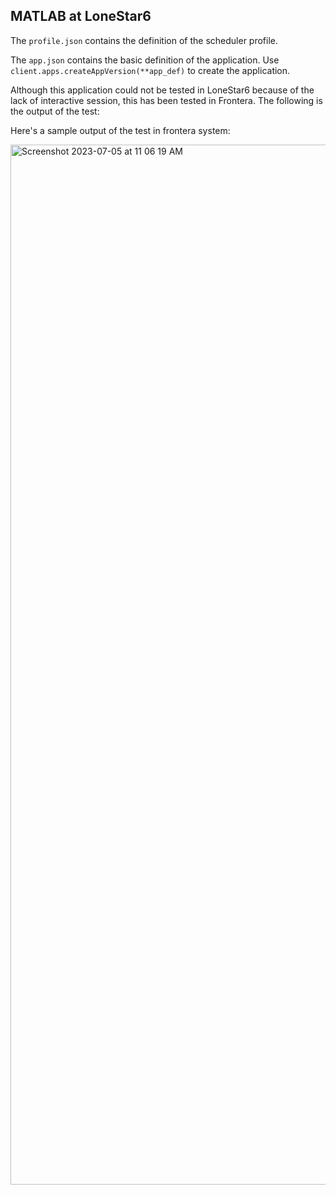 ## MATLAB at LoneStar6

The `profile.json` contains the definition of the scheduler profile.

The `app.json` contains the basic definition of the application. Use `client.apps.createAppVersion(**app_def)` to create the application. 

Although this application could not be tested in LoneStar6 because of the lack of interactive session, this has been tested in Frontera. The following is the output of the test:

Here's a sample output of the test in frontera system:

<img width="1664" alt="Screenshot 2023-07-05 at 11 06 19 AM" src="https://github.com/TACC/WMA-Tapis-Templates/assets/43958517/716cc659-02e4-498b-8698-46d1bc84780a">
